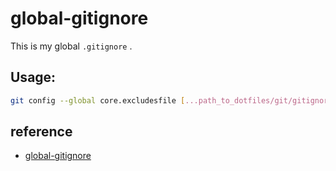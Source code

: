 #  global-gitignore

This is my global `.gitignore` .

## Usage:

```bash
git config --global core.excludesfile [...path_to_dotfiles/git/gitignore_global]
```

## reference

- [global-gitignore](https://help.github.com/articles/ignoring-files/#create-a-global-gitignore)
